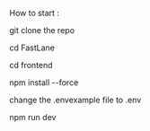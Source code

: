 How to start :

git clone the repo 

cd FastLane 

cd frontend

npm install --force

change the .envexample file to .env

npm run dev 
